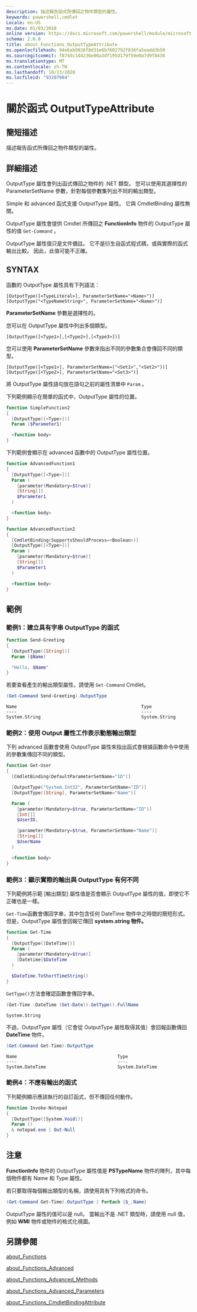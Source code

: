 ```yaml
---
description: 描述報告函式所傳回之物件類型的屬性。
keywords: powershell,cmdlet
Locale: en-US
ms.date: 01/03/2018
online version: https://docs.microsoft.com/powershell/module/microsoft.powershell.core/about/about_functions_outputtypeattribute?view=powershell-6&WT.mc_id=ps-gethelp
schema: 2.0.0
title: about_Functions_OutputTypeAttribute
ms.openlocfilehash: 94e6ab9926f8d31e6b7602792f836fa5eadd3b50
ms.sourcegitcommit: f874dc1d4236e06a3df195d179f59e0a7d9f8436
ms.translationtype: MT
ms.contentlocale: zh-TW
ms.lasthandoff: 10/13/2020
ms.locfileid: "93207084"
---
```

# <a name="about-functions-outputtypeattribute"></a>關於函式 OutputTypeAttribute

## <a name="short-description"></a>簡短描述
描述報告函式所傳回之物件類型的屬性。

## <a name="long-description"></a>詳細描述

OutputType 屬性會列出函式傳回之物件的 .NET 類型。 您可以使用其選擇性的 ParameterSetName 參數，針對每個參數集列出不同的輸出類型。

Simple 和 advanced 函式支援 OutputType 屬性。 它與 CmdletBinding 屬性無關。

OutputType 屬性會提供 Cmdlet 所傳回之 **FunctionInfo** 物件的 OutputType 屬性的值 `Get-Command` 。

OutputType 屬性值只是文件備註。 它不是衍生自函式程式碼，或與實際的函式輸出比較。 因此，此值可能不正確。

## <a name="syntax"></a>SYNTAX

函數的 OutputType 屬性具有下列語法：

```
[OutputType([<TypeLiteral>], ParameterSetName="<Name>")]
[OutputType("<TypeNameString>", ParameterSetName="<Name>")]
```

**ParameterSetName** 參數是選擇性的。

您可以在 OutputType 屬性中列出多個類型。

```
[OutputType([<Type1>],[<Type2>],[<Type3>])]
```

您可以使用 **ParameterSetName** 參數來指出不同的參數集合會傳回不同的類型。

```
[OutputType([<Type1>], ParameterSetName=("<Set1>","<Set2>"))]
[OutputType([<Type2>], ParameterSetName="<Set3>")]
```

將 OutputType 屬性語句放在語句之前的屬性清單中 `Param` 。

下列範例顯示在簡單的函式中，OutputType 屬性的位置。

```powershell
function SimpleFunction2
{
  [OutputType([<Type>])]
  Param ($Parameter1)

  <function body>
}
```

下列範例會顯示在 advanced 函數中的 OutputType 屬性位置。

```powershell
function AdvancedFunction1
{
  [OutputType([<Type>])]
  Param (
    [parameter(Mandatory=$true)]
    [String[]]
    $Parameter1
  )

  <function body>
}

function AdvancedFunction2
{
  [CmdletBinding(SupportsShouldProcess=<Boolean>)]
  [OutputType([<Type>])]
  Param (
    [parameter(Mandatory=$true)]
    [String[]]
    $Parameter1
  )

  <function body>
}
```

## <a name="examples"></a>範例

### <a name="example-1-create-a-function-that-has-the-outputtype-of-string"></a>範例1：建立具有字串 OutputType 的函式

```powershell
function Send-Greeting
{
  [OutputType([String])]
  Param ($Name)

  "Hello, $Name"
}
```

若要查看產生的輸出類型屬性，請使用 `Get-Command` Cmdlet。

```powershell
(Get-Command Send-Greeting).OutputType
```

```Output
Name                                               Type
----                                               ----
System.String                                      System.String
```

### <a name="example-2-use-the-output-attribute-to-indicate-dynamic-output-types"></a>範例2：使用 Output 屬性工作表示動態輸出類型

下列 advanced 函數會使用 OutputType 屬性來指出函式會根據函數命令中使用的參數集傳回不同的類型。

```powershell
function Get-User
{
  [CmdletBinding(DefaultParameterSetName="ID")]

  [OutputType("System.Int32", ParameterSetName="ID")]
  [OutputType([String], ParameterSetName="Name")]

  Param (
    [parameter(Mandatory=$true, ParameterSetName="ID")]
    [Int[]]
    $UserID,

    [parameter(Mandatory=$true, ParameterSetName="Name")]
    [String[]]
    $UserName
  )

  <function body>
}
```

### <a name="example-3-shows-when-an-actual-output-differs-from-the-outputtype"></a>範例3：顯示實際的輸出與 OutputType 有何不同

下列範例將示範 [輸出類型] 屬性值是否會顯示 OutputType 屬性的值，即使它不正確也是一樣。

`Get-Time`函數會傳回字串，其中包含任何 DateTime 物件中之時間的簡短形式。 但是，OutputType 屬性會回報它傳回 **system.string 物件。**

```powershell
function Get-Time
{
  [OutputType([DateTime])]
  Param (
    [parameter(Mandatory=$true)]
    [Datetime]$DateTime
  )

  $DateTime.ToShortTimeString()
}
```

`GetType()`方法會確認函數會傳回字串。

```powershell
(Get-Time -DateTime (Get-Date)).GetType().FullName
```

```Output
System.String
```

不過，OutputType 屬性（它會從 OutputType 屬性取得其值）會回報函數傳回 **DateTime** 物件。

```powershell
(Get-Command Get-Time).OutputType
```

```Output
Name                                      Type
----                                      ----
System.DateTime                           System.DateTime
```

### <a name="example-4-a-function--that-shouldnt-have-output"></a>範例4：不應有輸出的函式

下列範例顯示應該執行的自訂函式，但不傳回任何動作。

```powershell
function Invoke-Notepad
{
  [OutputType([System.Void])]
  Param ()
  & notepad.exe | Out-Null
}
```

## <a name="notes"></a>注意

**FunctionInfo** 物件的 OutputType 屬性值是 **PSTypeName** 物件的陣列，其中每個物件都有 Name 和 Type 屬性。

若只要取得每個輸出類型的名稱，請使用具有下列格式的命令。

```powershell
(Get-Command Get-Time).OutputType | ForEach {$_.Name}
```

OutputType 屬性的值可以是 null。 當輸出不是 .NET 類型時，請使用 null 值，例如 **WMI** 物件或物件的格式化視圖。

## <a name="see-also"></a>另請參閱

[about_Functions](about_Functions.md)

[about_Functions_Advanced](about_Functions_Advanced.md)

[about_Functions_Advanced_Methods](about_Functions_Advanced_Methods.md)

[about_Functions_Advanced_Parameters](about_Functions_Advanced_Parameters.md)

[about_Functions_CmdletBindingAttribute](about_Functions_CmdletBindingAttribute.md)
